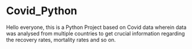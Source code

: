 # Covid_Python
Hello everyone, this is a Python Project based on Covid data wherein data was analysed from multiple countries to get crucial information regarding the recovery rates, mortality rates and so on.
